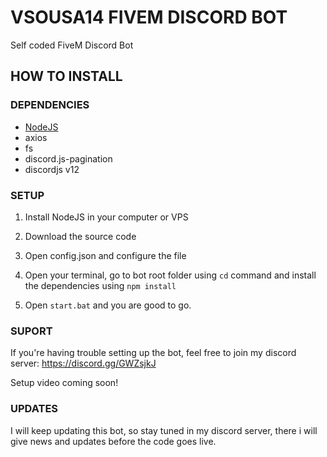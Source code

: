 # VSOUSA14 FIVEM DISCORD BOT

Self coded FiveM Discord Bot


## HOW TO INSTALL

### DEPENDENCIES
   * [NodeJS](https://nodejs.org/en/)
   * axios
   * fs
   * discord.js-pagination
   * discordjs v12
    
### SETUP

   1. Install NodeJS in your computer or VPS
    
   2. Download the source code
    
   3. Open config.json and configure the file
     
   4. Open your terminal, go to bot root folder using `cd` command and install the dependencies using `npm install`
    
   5. Open `start.bat` and you are good to go.
    
### SUPORT 

   If you're having trouble setting up the bot, feel free to join my discord server: https://discord.gg/GWZsjkJ
    
   Setup video coming soon!
    
### UPDATES

   I will keep updating this bot, so stay tuned in my discord server, there i will give news and updates before the code goes live.

